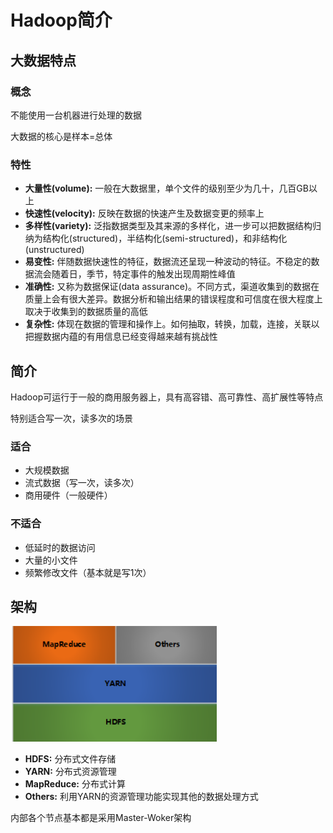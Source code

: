 # Hadoop简介

## 大数据特点

### 概念

不能使用一台机器进行处理的数据

大数据的核心是样本=总体

### 特性

- **大量性(volume):** 一般在大数据里，单个文件的级别至少为几十，几百GB以上
- **快速性(velocity):** 反映在数据的快速产生及数据变更的频率上
- **多样性(variety):** 泛指数据类型及其来源的多样化，进一步可以把数据结构归纳为结构化(structured)，半结构化(semi-structured)，和非结构化(unstructured)
- **易变性:** 伴随数据快速性的特征，数据流还呈现一种波动的特征。不稳定的数据流会随着日，季节，特定事件的触发出现周期性峰值
- **准确性:** 又称为数据保证(data assurance)。不同方式，渠道收集到的数据在质量上会有很大差异。数据分析和输出结果的错误程度和可信度在很大程度上取决于收集到的数据质量的高低
- **复杂性:** 体现在数据的管理和操作上。如何抽取，转换，加载，连接，关联以把握数据内蕴的有用信息已经变得越来越有挑战性



## 简介

Hadoop可运行于一般的商用服务器上，具有高容错、高可靠性、高扩展性等特点

特别适合写一次，读多次的场景

### 适合

- 大规模数据
- 流式数据（写一次，读多次）
- 商用硬件（一般硬件）

### 不适合

- 低延时的数据访问
- 大量的小文件
- 频繁修改文件（基本就是写1次）

## 架构

![image-20200814204130943](assets/image-20200814204130943.png)

- **HDFS:** 分布式文件存储
- **YARN:** 分布式资源管理
- **MapReduce:** 分布式计算
- **Others:** 利用YARN的资源管理功能实现其他的数据处理方式

内部各个节点基本都是采用Master-Woker架构